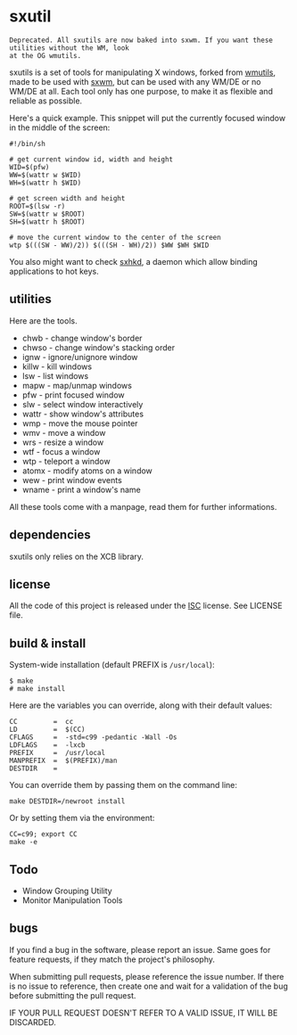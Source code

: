 sxutil
=============

```
Deprecated. All sxutils are now baked into sxwm. If you want these utilities without the WM, look  
at the OG wmutils.
```

sxutils is a set of tools for manipulating X windows, forked from [wmutils](https://github.com/wmutils),
made to be used with [sxwm](https://github.com/I-LeCorbeau/sxwm), but can be used with any WM/DE or no WM/DE 
at all. Each tool only has one purpose, to make it as flexible and reliable as possible.

Here's a quick example. This snippet will put the currently focused window in
the middle of the screen:

    #!/bin/sh

    # get current window id, width and height
    WID=$(pfw)
    WW=$(wattr w $WID)
    WH=$(wattr h $WID)

    # get screen width and height
    ROOT=$(lsw -r)
    SW=$(wattr w $ROOT)
    SH=$(wattr h $ROOT)

    # move the current window to the center of the screen
    wtp $(((SW - WW)/2)) $(((SH - WH)/2)) $WW $WH $WID

You also might want to check [sxhkd](https://github.com/baskerville/sxhkd), a
daemon which allow binding applications to hot keys.

utilities
---------

Here are the tools.

* chwb  - change window's border
* chwso - change window's stacking order
* ignw  - ignore/unignore window
* killw - kill windows
* lsw   - list windows
* mapw  - map/unmap windows
* pfw   - print focused window
* slw   - select window interactively
* wattr - show window's attributes
* wmp   - move the mouse pointer
* wmv   - move a window
* wrs   - resize a window
* wtf   - focus a window
* wtp   - teleport a window
* atomx - modify atoms on a window
* wew	- print window events
* wname	- print a window's name

All these tools come with a manpage, read them for further informations.

dependencies
------------

sxutils only relies on the XCB library.

license
-------

All the code of this project is released under the
[ISC](http://www.openbsd.org/policy.html) license. See LICENSE file.

build & install
---------------

System-wide installation (default PREFIX is `/usr/local`):

    $ make
    # make install

Here are the variables you can override, along with their default values:

    CC         =  cc
    LD         =  $(CC)
    CFLAGS     =  -std=c99 -pedantic -Wall -Os
    LDFLAGS    =  -lxcb
    PREFIX     =  /usr/local
    MANPREFIX  =  $(PREFIX)/man
    DESTDIR    =

You can override them by passing them on the command line:

    make DESTDIR=/newroot install

Or by setting them via the environment:

    CC=c99; export CC
    make -e
    
Todo
----------

- Window Grouping Utility
- Monitor Manipulation Tools

bugs
----------

If you find a bug in the software, please report an issue. Same goes for
feature requests, if they match the project's philosophy.

When submitting pull requests, please reference the issue number. If there is
no issue to reference, then create one and wait for a validation of the bug
before submitting the pull request.

IF YOUR PULL REQUEST DOESN'T REFER TO A VALID ISSUE, IT WILL BE DISCARDED.
